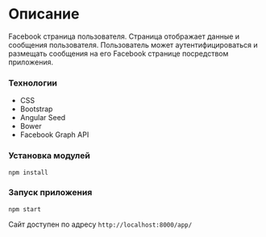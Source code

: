 # Описание
Facebook страница пользователя. Страница отображает данные и сообщения пользователя. Пользователь может аутентифицироваться и размещать сообщения на его Facеbook странице посредством приложения.

### Технологии
* CSS
* Bootstrap
* Angular Seed
* Bower
* Facebook Graph API

### Установка модулей
`npm install`

### Запуск приложения
`npm start`

Сайт доступен по адресу `http://localhost:8000/app/`

